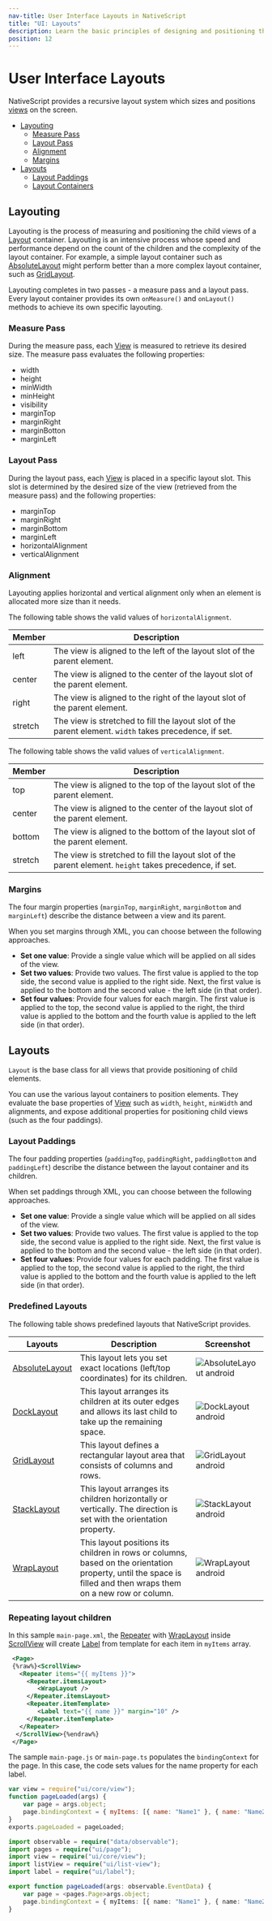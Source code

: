 ```yaml
---
nav-title: User Interface Layouts in NativeScript
title: "UI: Layouts"
description: Learn the basic principles of designing and positioning the UI elements inside your apps.
position: 12
---
```


# User Interface Layouts

NativeScript provides a recursive layout system which sizes and positions [views][views] on the screen.

* [Layouting](#layouting)
	* [Measure Pass](#measure-pass)
	* [Layout Pass](#layout-pass)
	* [Alignment](#alignment)
	* [Margins](#margins)
* [Layouts](#layouts)
	* [Layout Paddings](#layout-paddings)
	* [Layout Containers](#layout-containers)
 
## Layouting

Layouting is the process of measuring and positioning the child views of a [Layout][Layout] container. Layouting is an intensive process whose speed and performance depend on the count of the children and the complexity of the layout container. For example, a simple layout container such as [AbsoluteLayout][AbsoluteLayout] might perform better than a more complex layout container, such as [GridLayout][GridLayout].

Layouting completes in two passes - a measure pass and a layout pass. Every layout container provides its own `onMeasure()` and `onLayout()` methods to achieve its own specific layouting.

### Measure Pass

During the measure pass, each [View][View] is measured to retrieve its desired size. The measure pass evaluates the following properties:

* width
* height
* minWidth
* minHeight
* visibility
* marginTop
* marginRight
* marginBotton
* marginLeft

### Layout Pass

During the layout pass, each [View][View] is placed in a specific layout slot. This slot is determined by the desired size of the view (retrieved from the measure pass) and the following properties:

- marginTop
- marginRight
- marginBottom
- marginLeft
- horizontalAlignment
- verticalAlignment

### Alignment

Layouting applies horizontal and vertical alignment only when an element is allocated more size than it needs.

The following table shows the valid values of `horizontalAlignment`.

| Member  | Description   |
| ------- | ------------- |
| left    | The view is aligned to the left of the layout slot of the parent element. |
| center  | The view is aligned to the center of the layout slot of the parent element. |
| right   | The view is aligned to the right of the layout slot of the parent element. |
| stretch | The view is stretched to fill the layout slot of the parent element. `width` takes precedence, if set. |

The following table shows the valid values of `verticalAlignment`.

| Member  | Description |
| ------- | ----------- |
| top     | The view is aligned to the top of the layout slot of the parent element. |
| center  | The view is aligned to the center of the layout slot of the parent element. |
| bottom  | The view is aligned to the bottom of the layout slot of the parent element. |
| stretch | The view is stretched to fill the layout slot of the parent element. `height` takes precedence, if set. |

### Margins

The four margin properties (`marginTop`, `marginRight`, `marginBottom` and `marginLeft`) describe the distance between a view and its parent.

When you set margins through XML, you can choose between the following approaches.

* **Set one value**: Provide a single value which will be applied on all sides of the view.
* **Set two values**: Provide two values. The first value is applied to the top side, the second value is applied to the right side. Next, the first value is applied to the bottom and the second value - the left side (in that order).
* **Set four values**: Provide four values for each margin. The first value is applied to the top, the second value is applied to the right, the third value is applied to the bottom and the fourth value is applied to the left side (in that order).

## Layouts

`Layout` is the base class for all views that provide positioning of child elements. 

You can use the various layout containers to position elements. They evaluate the base properties of [View][View] such as `width`, `height`, `minWidth` and alignments, and expose additional properties for positioning child views (such as the four paddings).

### Layout Paddings

The four padding properties (`paddingTop`, `paddingRight`, `paddingBottom` and `paddingLeft`) describe the distance between the layout container and its children. 

When set paddings through XML, you can choose between the following approaches. 

* **Set one value**: Provide a single value which will be applied on all sides of the view.
* **Set two values**: Provide two values. The first value is applied to the top side, the second value is applied to the right side. Next, the first value is applied to the bottom and the second value - the left side (in that order).
* **Set four values**: Provide four values for each padding. The first value is applied to the top, the second value is applied to the right, the third value is applied to the bottom and the fourth value is applied to the left side (in that order).

### Predefined Layouts

The following table shows predefined layouts that NativeScript provides.

| Layouts  | Description  | Screenshot |
| -------- | ------------ | ---------- | 
| [AbsoluteLayout][AbsoluteLayout] | This layout lets you set exact locations (left/top coordinates) for its children. | ![AbsoluteLayout android](http://docs.nativescript.org/img/gallery/android/absoluteLayoutPage.png "AbsoluteLayout android")|
| [DockLayout][DockLayout] | This layout arranges its children at its outer edges and allows its last child to take up the remaining space. | ![DockLayout android](http://docs.nativescript.org/img/gallery/android/dockLayoutPage.png "DockLayout android")|
| [GridLayout][GridLayout] | This layout defines a rectangular layout area that consists of columns and rows. | ![GridLayout android](http://docs.nativescript.org/img/gallery/android/gridLayoutPage.png "GridLayout android")|
| [StackLayout][StackLayout] | This layout arranges its children horizontally or vertically. The direction is set with the orientation property. | ![StackLayout android](http://docs.nativescript.org/img/gallery/android/stackLayoutPage.png "StackLayout android")|
| [WrapLayout][WrapLayout] | This layout positions its children in rows or columns, based on the orientation property, until the space is filled and then wraps them on a new row or column. | ![WrapLayout android](http://docs.nativescript.org/img/gallery/android/wrapLayoutPage.png "WrapLayout android")|

### Repeating layout children

In this sample `main-page.xml`, the [Repeater](./ApiReference/ui/repeater/HOW-TO.md) with [WrapLayout](./ApiReference/ui/layouts/wrap-layout/HOW-TO.md) inside [ScrollView](./ApiReference/ui/scroll-view/HOW-TO.md) will create [Label](./ApiReference/ui/label/HOW-TO.md) from template for each item in `myItems` array.

```XML
 <Page>
 {%raw%}<ScrollView>
   <Repeater items="{{ myItems }}">
     <Repeater.itemsLayout>
        <WrapLayout />
     </Repeater.itemsLayout>
     <Repeater.itemTemplate>
        <Label text="{{ name }}" margin="10" />
     </Repeater.itemTemplate>
   </Repeater>
  </ScrollView>{%endraw%}
 </Page>
```

The sample `main-page.js` or `main-page.ts` populates the `bindingContext` for the page. In this case, the code sets values for the name property for each label.

```JavaScript
var view = require("ui/core/view");
function pageLoaded(args) {
    var page = args.object;
    page.bindingContext = { myItems: [{ name: "Name1" }, { name: "Name2" }, { name: "Name3" }] };
}
exports.pageLoaded = pageLoaded;
```
```TypeScript
import observable = require("data/observable");
import pages = require("ui/page");
import view = require("ui/core/view");
import listView = require("ui/list-view");
import label = require("ui/label");

export function pageLoaded(args: observable.EventData) {
    var page = <pages.Page>args.object;
    page.bindingContext = { myItems: [{ name: "Name1" }, { name: "Name2" }, { name: "Name3" }] };
}
```

[views]: ui-views.md
[View]: ./ApiReference/ui/core/view/View.md
[Layout]: ./ApiReference/ui/layouts/layout/Layout.md
[AbsoluteLayout]: ./ApiReference/ui/layouts/absolute-layout/HOW-TO.md
[DockLayout]: ./ApiReference/ui/layouts/dock-layout/HOW-TO.md
[GridLayout]: ./ApiReference/ui/layouts/grid-layout/HOW-TO.md
[StackLayout]: ./ApiReference/ui/layouts/stack-layout/HOW-TO.md
[WrapLayout]: ./ApiReference/ui/layouts/wrap-layout/HOW-TO.md